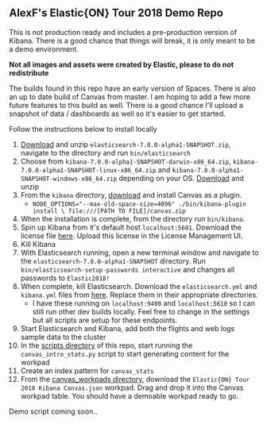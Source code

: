 ## AlexF's Elastic{ON} Tour 2018 Demo Repo

This is not production ready and includes a pre-production version of Kibana. There is a good chance that things will break, it is only meant to be a demo environment.

**Not all images and assets were created by Elastic, please to do not redistribute**

The builds found in this repo have an early version of Spaces. There is also an up to date build of Canvas from master. I am hoping to add a few more future features to this build as well. There is a good chance I'll upload a snapshot of data / dashboards as well so it's easier to get started.

Follow the instructions below to install locally

1. [Download](https://drive.google.com/open?id=1puNqeAPjNt4AfG-oscW8eRo9tNS42rGu) and unzip `elasticsearch-7.0.0-alpha1-SNAPSHOT.zip`, navigate to the directory and run `bin/elasticsearch`
2. Choose from `kibana-7.0.0-alpha1-SNAPSHOT-darwin-x86_64.zip`, `kibana-7.0.0-alpha1-SNAPSHOT-linux-x86_64.zip` and `kibana-7.0.0-alpha1-SNAPSHOT-windows-x86_64.zip` depending on your OS. [Download](https://drive.google.com/open?id=1i0hsiWTVkxkDq8xT9EDmEX0LFO6-yn5X) and unzip
3. From the `kibana` directory, [download](https://drive.google.com/open?id=18W_ypEpATl2RqKET1OWqnD0YgALcaGmT) and install Canvas as a plugin.
   * `NODE_OPTIONS="--max-old-space-size=4096" ./bin/kibana-plugin install \
      file:///[PATH TO FILE]/canvas.zip`
4. When the installation is complete, from the directory run `bin/kibana`.
5. Spin up Kibana from it's default host `localhost:5601`. Download the license file [here](https://drive.google.com/open?id=1Q7ru9TbxcTdLuAX4XyT_UeKIH8DaSVNq). Upload this license in the License Management UI.
6. Kill Kibana
7. With Elasticsearch running, open a new terminal window and navigate to the `elasticsearch-7.0.0-alpha1-SNAPSHOT` directory. Run `bin/elasticsearch-setup-passwords interactive` and changes all passwords to `Elastic2018!`
8. When complete, kill Elasticsearch. Download the `elasticsearch.yml` and `kibana.yml` files from [here](https://drive.google.com/open?id=1s7LKwKuZpnPkJyKIYkO4jATzDBYgjE0J). Replace them in their appropriate directories.
    * I have these running on `localhost:9400` and `localhost:5610` so I can still run other dev builds locally. Feel free to change in the settings but all scripts are setup for these endpoints.
10. Start Elasticsearch and Kibana, add both the flights and web logs sample data to the cluster
11. In the [scripts directory](https://github.com/alexfrancoeur/elasticon_tour_2018_alexf/tree/master/scripts) of this repo, start running the `canvas_intro_stats.py` script to start generating content for the workpad
12. Create an index pattern for `canvas_stats`
13. From the [canvas_workpads directory](https://github.com/alexfrancoeur/elasticon_tour_2018_alexf/tree/master/canvas_workpads), download the `Elastic{ON} Tour 2018 Kibana Canvas.json` workpad. Drag and drop it into the Canvas workpad table. You should have a demoable workpad ready to go.


Demo script coming soon..

